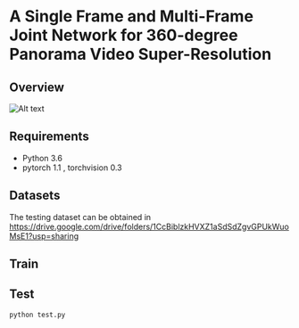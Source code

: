 # A Single Frame and Multi-Frame Joint Network for 360-degree Panorama Video Super-Resolution

## Overview
![Alt text](https://github.com/lovepiano/VSR_For_360/blob/master/Fig/network.png)

## Requirements
- Python 3.6
- pytorch 1.1 , torchvision 0.3

## Datasets
The testing dataset can be obtained in https://drive.google.com/drive/folders/1CcBiblzkHVXZ1aSdSdZgvGPUkWuoMsE1?usp=sharing
## Train

## Test
```
python test.py
```

